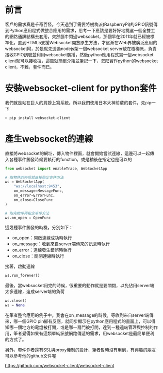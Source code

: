 # 前言
客戶的需求真是千奇百怪，今天遇到了需要將樹梅派(RaspberryPi)的GPIO訊號傳到Python應用程式做整合應用的需求，思考一下應該是要好好地挑選一個全雙工的網路通訊結構去套用，突然腦中閃過websocket，那個早在2011年就已經被標準化，直到HTML5支援Websocket開放原生方法，才逐漸在Web界被廣泛應用的websocket阿，於是就先透過nodejs架一個websocket server放在樹梅派，負責接收GPIO訊號並利用websocket廣播，然後python應用程式寫一個websocket client就可以接收拉，這篇就簡單介紹並筆記一下，怎麼實作python的websocket client，不難，套件而已。

# 安裝websocket-client for python套件
我們就是站在巨人的肩膀上寫系統，所以我們使用日本大神前輩的套件，先pip一下
```python
> pip install websocket-client
```

# 產生websocket的連線
直接將websocket的網址，傳入物件裡面，就會開始嘗試連線，這邊可以一起傳入各種事件觸發時候要執行的function，或是稍後在指定也是可以的
```python
from websocket import enableTrace, WebSocketApp

# 取物件的時候就直接指定事件方法
ws = WebSocketApp(
    "ws://localhost:9453",
    on_message=MessageFunc,
    on_error=ErrorFunc,
    on_close=CloseFunc
)

# 取完物件再指定事件方法
ws.on_open = OpenFunc
```
這幾種事件觸發的時機，分別如下：
- on_open：開啟連線成功時執行
- on_message：收到來自server端傳來的訊息時執行
- on_error：連線發生錯誤時執行
- on_close：關閉連線時執行

接著，啟動連線
```python
ws.run_forever()
```
最後，當websocket用完的時候，很重要的動作就是要關閉，以免佔用server端太多連線，造成server端的負荷
```python
ws.close()
ws = None
```

在筆者整合應用的例子中，我會在on_message的時候，等收到來自server端傳來，哪一個GPIO pin腳有反應，就同步顯示在python應用程式的畫面上，可以得知哪一個地方的電燈被打開，或是哪一扇門被打開，達到一種遠端管理與控制的作用，筆者覺得如果有這類單純訊號網路傳遞的需求，用websocket是最簡單便利的方式了。

另外，套件作者還有SSL與proxy機制的設計，筆者暫時沒有用到，有興趣的朋友可以參考他的github文件喔

https://github.com/websocket-client/websocket-client